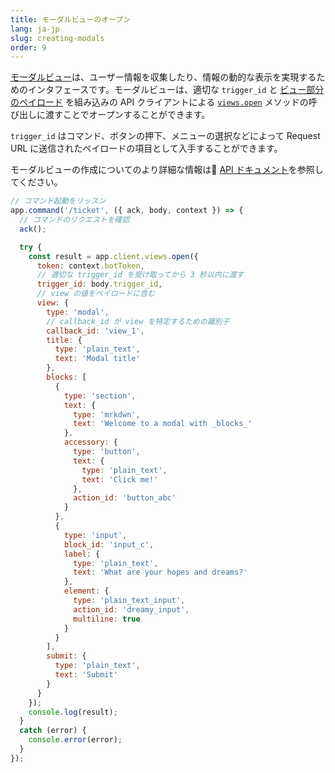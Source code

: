 ```yaml
---
title: モーダルビューのオープン
lang: ja-jp
slug: creating-modals
order: 9
---
```


<div class="section-content">

<a href="https://api.slack.com/block-kit/surfaces/modals">モーダルビュー</a>は、ユーザー情報を収集したり、情報の動的な表示を実現するためのインタフェースです。モーダルビューは、適切な <code>trigger_id</code> と <a href="https://api.slack.com/reference/block-kit/views">ビュー部分のペイロード</a> を組み込みの API クライアントによる <a href="https://api.slack.com/methods/views.open"><code>views.open</code></a> メソッドの呼び出しに渡すことでオープンすることができます。

<code>trigger_id</code> はコマンド、ボタンの押下、メニューの選択などによって Request URL に送信されたペイロードの項目として入手することができます。

モーダルビューの作成についてのより詳細な情報は <a href="https://api.slack.com/surfaces/modals/using#composing_views">API ドキュメント</a>を参照してください。
</div>

```javascript
// コマンド起動をリッスン
app.command('/ticket', ({ ack, body, context }) => {
  // コマンドのリクエストを確認
  ack();

  try {
    const result = app.client.views.open({
      token: context.botToken,
      // 適切な trigger_id を受け取ってから 3 秒以内に渡す
      trigger_id: body.trigger_id,
      // view の値をペイロードに含む
      view: {
        type: 'modal',
        // callback_id が view を特定するための識別子
        callback_id: 'view_1',
        title: {
          type: 'plain_text',
          text: 'Modal title'
        },
        blocks: [
          {
            type: 'section',
            text: {
              type: 'mrkdwn',
              text: 'Welcome to a modal with _blocks_'
            },
            accessory: {
              type: 'button',
              text: {
                type: 'plain_text',
                text: 'Click me!'
              },
              action_id: 'button_abc'
            }
          },
          {
            type: 'input',
            block_id: 'input_c',
            label: {
              type: 'plain_text',
              text: 'What are your hopes and dreams?'
            },
            element: {
              type: 'plain_text_input',
              action_id: 'dreamy_input',
              multiline: true
            }
          }
        ],
        submit: {
          type: 'plain_text',
          text: 'Submit'
        }
      }
    });
    console.log(result);
  }
  catch (error) {
    console.error(error);
  }
});
```
